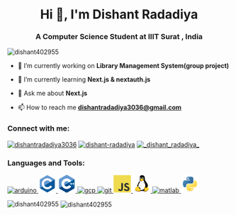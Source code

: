 <h1 align="center">Hi 👋, I'm Dishant Radadiya</h1>
<h3 align="center">A Computer Science Student at IIIT Surat , India</h3>

<p align="left"> <img src="https://komarev.com/ghpvc/?username=dishant402955&label=Profile%20views&color=0e75b6&style=flat" alt="dishant402955" /> </p>

- 🔭 I’m currently working on **Library Management System(group project)**

- 🌱 I’m currently learning **Next.js & nextauth.js**

- 💬 Ask me about **Next.js**

- 📫 How to reach me **dishantradadiya3036@gmail.com**

<h3 align="left">Connect with me:</h3>
<p align="left">
<a href="https://dev.to/dishantradadiya3036" target="blank"><img align="center" src="https://raw.githubusercontent.com/rahuldkjain/github-profile-readme-generator/master/src/images/icons/Social/devto.svg" alt="dishantradadiya3036" height="30" width="40" /></a>
<a href="https://linkedin.com/in/dishant-radadiya" target="blank"><img align="center" src="https://raw.githubusercontent.com/rahuldkjain/github-profile-readme-generator/master/src/images/icons/Social/linked-in-alt.svg" alt="dishant-radadiya" height="30" width="40" /></a>
<a href="https://instagram.com/_dishant_radadiya_" target="blank"><img align="center" src="https://raw.githubusercontent.com/rahuldkjain/github-profile-readme-generator/master/src/images/icons/Social/instagram.svg" alt="_dishant_radadiya_" height="30" width="40" /></a>
</p>

<h3 align="left">Languages and Tools:</h3>
<p align="left"> <a href="https://www.arduino.cc/" target="_blank" rel="noreferrer"> <img src="https://cdn.worldvectorlogo.com/logos/arduino-1.svg" alt="arduino" width="40" height="40"/> </a> <a href="https://www.cprogramming.com/" target="_blank" rel="noreferrer"> <img src="https://raw.githubusercontent.com/devicons/devicon/master/icons/c/c-original.svg" alt="c" width="40" height="40"/> </a> <a href="https://www.w3schools.com/cpp/" target="_blank" rel="noreferrer"> <img src="https://raw.githubusercontent.com/devicons/devicon/master/icons/cplusplus/cplusplus-original.svg" alt="cplusplus" width="40" height="40"/> </a> <a href="https://cloud.google.com" target="_blank" rel="noreferrer"> <img src="https://www.vectorlogo.zone/logos/google_cloud/google_cloud-icon.svg" alt="gcp" width="40" height="40"/> </a> <a href="https://git-scm.com/" target="_blank" rel="noreferrer"> <img src="https://www.vectorlogo.zone/logos/git-scm/git-scm-icon.svg" alt="git" width="40" height="40"/> </a> <a href="https://developer.mozilla.org/en-US/docs/Web/JavaScript" target="_blank" rel="noreferrer"> <img src="https://raw.githubusercontent.com/devicons/devicon/master/icons/javascript/javascript-original.svg" alt="javascript" width="40" height="40"/> </a> <a href="https://www.linux.org/" target="_blank" rel="noreferrer"> <img src="https://raw.githubusercontent.com/devicons/devicon/master/icons/linux/linux-original.svg" alt="linux" width="40" height="40"/> </a> <a href="https://www.mathworks.com/" target="_blank" rel="noreferrer"> <img src="https://upload.wikimedia.org/wikipedia/commons/2/21/Matlab_Logo.png" alt="matlab" width="40" height="40"/> </a> <a href="https://www.python.org" target="_blank" rel="noreferrer"> <img src="https://raw.githubusercontent.com/devicons/devicon/master/icons/python/python-original.svg" alt="python" width="40" height="40"/> </a> </p>

<p><img align="left" src="https://github-readme-stats.vercel.app/api/top-langs?username=dishant402955&show_icons=true&locale=en&layout=compact" alt="dishant402955" /></p>

<p>&nbsp;<img align="center" src="https://github-readme-stats.vercel.app/api?username=dishant402955&show_icons=true&locale=en" alt="dishant402955" /></p>


